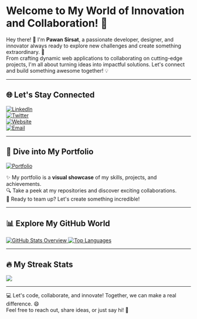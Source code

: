 # Welcome to My World of Innovation and Collaboration! 🌟  

Hey there! 👋 I'm **Pawan Sirsat**, a passionate developer, designer, and innovator always ready to explore new challenges and create something extraordinary. 🚀  
From crafting dynamic web applications to collaborating on cutting-edge projects, I'm all about turning ideas into impactful solutions. Let's connect and build something awesome together! 💡  

---

## 🌐 Let's Stay Connected  
[![LinkedIn](https://img.shields.io/badge/-LinkedIn-0077B5?style=for-the-badge&logo=LinkedIn&logoColor=white)](https://www.linkedin.com/in/pawan-sirsat-72a0ba174/)  
[![Twitter](https://img.shields.io/badge/-Twitter-1DA1F2?style=for-the-badge&logo=Twitter&logoColor=white)](https://twitter.com/sirsat_pawan)  
[![Website](https://img.shields.io/badge/-Website-FF5722?style=for-the-badge)](https://p1-sirsat.vercel.app/)  
[![Email](https://img.shields.io/badge/-Email-D14836?style=for-the-badge)](mailto:p1.sirsat1998@gmail.com)  

---

## 🎨 Dive into My Portfolio  
[![Portfolio](https://img.shields.io/badge/Portfolio-Visit-4CAF50?style=for-the-badge&logo=appveyor&logoColor=white)](https://p1-sirsat.vercel.app/)  

✨ My portfolio is a **visual showcase** of my skills, projects, and achievements.  
🔍 Take a peek at my repositories and discover exciting collaborations.  
🌟 Ready to team up? Let's create something incredible!  

---

## 📊 Explore My GitHub World  

<a href="https://github.com/PawanSirsat">
  <img src="https://github-readme-stats.vercel.app/api?username=PawanSirsat&show_icons=true&hide_border=true&theme=transparent" alt="GitHub Stats Overview" />
</a>  
<a href="https://github.com/PawanSirsat">
  <img src="https://github-readme-stats.vercel.app/api/top-langs/?username=PawanSirsat&layout=compact&theme=transparent" alt="Top Languages" />
</a>  

---

## 🔥 My Streak Stats  
<picture>
  <source
    srcset="https://github-readme-stats.vercel.app/api?username=PawanSirsat&show_icons=true&theme=dark"
    media="(prefers-color-scheme: dark)"
  />
  <source
    srcset="https://github-readme-stats.vercel.app/api?username=PawanSirsat&show_icons=true"
    media="(prefers-color-scheme: light), (prefers-color-scheme: no-preference)"
  />
  <img src="https://github-readme-stats.vercel.app/api?username=PawanSirsat&show_icons=true" />
</picture>

---

💻 Let's code, collaborate, and innovate! Together, we can make a real difference. 😄  
Feel free to reach out, share ideas, or just say hi! 🚀  

